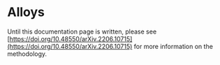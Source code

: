 # Alloys

Until this documentation page is written, please see [https://doi.org/10.48550/arXiv.2206.10715](https://doi.org/10.48550/arXiv.2206.10715) for more information on the methodology.
